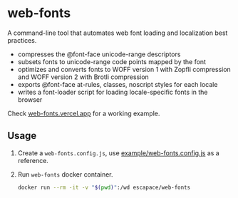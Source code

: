 # web-fonts

A command-line tool that automates web font loading and localization best practices.

* compresses the @font-face unicode-range descriptors
* subsets fonts to unicode-range code points mapped by the font
* optimizes and converts fonts to WOFF version 1 with Zopfli compression and WOFF version 2 with Brotli compression
* exports @font-face at-rules, classes, noscript styles for each locale
* writes a font-loader script for loading locale-specific fonts in the browser

Check [web-fonts.vercel.app](https://web-fonts.vercel.app) for a working example. 

## Usage

1. Create a `web-fonts.config.js`, use [example/web-fonts.config.js](https://github.com/escapace/web-fonts/blob/trunk/example/web-fonts.config.js) as a reference.
2. Run `web-fonts` docker container.

   ```sh
   docker run --rm -it -v "$(pwd)":/wd escapace/web-fonts
   ```

